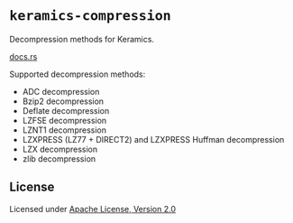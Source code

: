# `keramics-compression`

Decompression methods for Keramics.

[docs.rs](https://docs.rs/keramics_compression)

Supported decompression methods:

* ADC decompression
* Bzip2 decompression
* Deflate decompression
* LZFSE decompression
* LZNT1 decompression
* LZXPRESS (LZ77 + DIRECT2) and LZXPRESS Huffman decompression
* LZX decompression
* zlib decompression

## License

Licensed under [Apache License, Version 2.0](https://www.apache.org/licenses/LICENSE-2.0)
